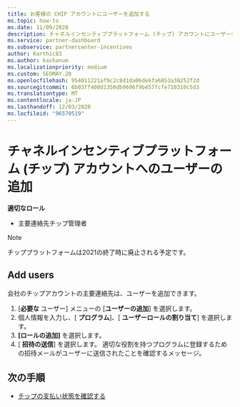 ```yaml
---
title: お客様の CHIP アカウントにユーザーを追加する
ms.topic: how-to
ms.date: 11/09/2020
description: チャネルインセンティブプラットフォーム (チップ) アカウントにユーザーを追加する方法について説明します。 チッププラットフォームは2021の終了時に廃止されることに注意してください。
ms.service: partner-dashboard
ms.subservice: partnercenter-incentives
author: Karthic83
ms.author: kashanum
ms.localizationpriority: medium
ms.custom: SEOMAY.20
ms.openlocfilehash: 954011221af9c2c8d1da06de6fa6853a38252f2d
ms.sourcegitcommit: 6b03ff400d1350db9696f9b457fcfe710310c5d3
ms.translationtype: MT
ms.contentlocale: ja-JP
ms.lasthandoff: 12/03/2020
ms.locfileid: "96570519"
---
```

# <a name="add-users-to-your-channel-incentives-platform-chip-account"></a>チャネルインセンティブプラットフォーム (チップ) アカウントへのユーザーの追加

**適切なロール**

- 主要連絡先チップ管理者
 
>[!NOTE]
>チッププラットフォームは2021の終了時に廃止される予定です。

## <a name="add-users"></a>Add users

会社のチップアカウントの主要連絡先は、ユーザーを追加できます。

1. [**必要な** ユーザー] メニューの [**ユーザーの追加**] を選択します。
2. 個人情報を入力し、[ **プログラム**]、[ **ユーザーロールの割り当て**] を選択します。
3. **[ロールの追加]** を選択します。
4. [ **招待の送信**] を選択します。
適切な役割を持つプログラムに登録するための招待メールがユーザーに送信されたことを確認するメッセージ。

## <a name="next-steps"></a>次の手順

- [チップの支払い状態を確認する](chip-payment-status.md)
